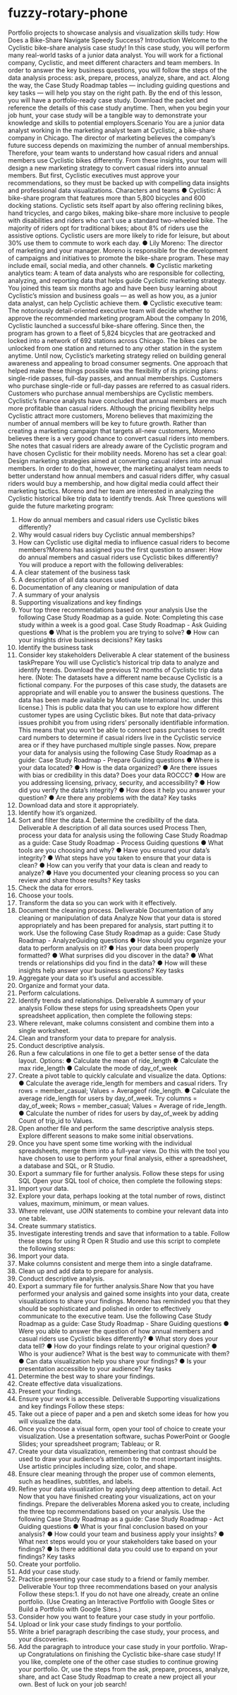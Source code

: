 # fuzzy-rotary-phone
Portfolio projects to showcase analysis and visualization skills
tudy: How Does a Bike-Share Navigate Speedy Success?
Introduction
Welcome to the Cyclistic bike-share analysis case study! In this case study, you will perform many real-world tasks of a junior
data analyst. You will work for a fictional company, Cyclistic, and meet different characters and team members. In order to
answer the key business questions, you will follow the steps of the data analysis process: ask, prepare, process, analyze,
share, and act. Along the way, the Case Study Roadmap tables — including guiding questions and key tasks — will help you
stay on the right path.
By the end of this lesson, you will have a portfolio-ready case study. Download the packet and reference the details of this
case study anytime. Then, when you begin your job hunt, your case study will be a tangible way to demonstrate your
knowledge and skills to potential employers.Scenario
You are a junior data analyst working in the marketing analyst team at Cyclistic, a bike-share company in Chicago. The director
of marketing believes the company’s future success depends on maximizing the number of annual memberships. Therefore,
your team wants to understand how casual riders and annual members use Cyclistic bikes differently. From these insights,
your team will design a new marketing strategy to convert casual riders into annual members. But first, Cyclistic executives
must approve your recommendations, so they must be backed up with compelling data insights and professional data
visualizations.
Characters and teams
●
Cyclistic: A bike-share program that features more than 5,800 bicycles and 600 docking stations. Cyclistic sets itself
apart by also offering reclining bikes, hand tricycles, and cargo bikes, making bike-share more inclusive to people with
disabilities and riders who can’t use a standard two-wheeled bike. The majority of riders opt for traditional bikes; about
8% of riders use the assistive options. Cyclistic users are more likely to ride for leisure, but about 30% use them to
commute to work each day.
●
Lily Moreno: The director of marketing and your manager. Moreno is responsible for the development of campaigns
and initiatives to promote the bike-share program. These may include email, social media, and other channels.
●
Cyclistic marketing analytics team: A team of data analysts who are responsible for collecting, analyzing, and
reporting data that helps guide Cyclistic marketing strategy. You joined this team six months ago and have been busy
learning about Cyclistic’s mission and business goals — as well as how you, as a junior data analyst, can help Cyclistic
achieve them.
●
Cyclistic executive team: The notoriously detail-oriented executive team will decide whether to approve the
recommended marketing program.About the company
In 2016, Cyclistic launched a successful bike-share offering. Since then, the program has grown to a fleet of 5,824 bicycles that
are geotracked and locked into a network of 692 stations across Chicago. The bikes can be unlocked from one station and
returned to any other station in the system anytime.
Until now, Cyclistic’s marketing strategy relied on building general awareness and appealing to broad consumer segments.
One approach that helped make these things possible was the flexibility of its pricing plans: single-ride passes, full-day passes,
and annual memberships. Customers who purchase single-ride or full-day passes are referred to as casual riders. Customers
who purchase annual memberships are Cyclistic members.
Cyclistic’s finance analysts have concluded that annual members are much more profitable than casual riders. Although the
pricing flexibility helps Cyclistic attract more customers, Moreno believes that maximizing the number of annual members will
be key to future growth. Rather than creating a marketing campaign that targets all-new customers, Moreno believes there is a
very good chance to convert casual riders into members. She notes that casual riders are already aware of the Cyclistic
program and have chosen Cyclistic for their mobility needs.
Moreno has set a clear goal: Design marketing strategies aimed at converting casual riders into annual members. In order to
do that, however, the marketing analyst team needs to better understand how annual members and casual riders differ, why
casual riders would buy a membership, and how digital media could affect their marketing tactics. Moreno and her team are
interested in analyzing the Cyclistic historical bike trip data to identify trends.
Ask
Three questions will guide the future marketing program:
1. How do annual members and casual riders use Cyclistic bikes differently?
2. Why would casual riders buy Cyclistic annual memberships?
3. How can Cyclistic use digital media to influence casual riders to become members?Moreno has assigned you the first question to answer: How do annual members and casual riders use Cyclistic bikes
differently?
You will produce a report with the following deliverables:
1. A clear statement of the business task
2. A description of all data sources used
3. Documentation of any cleaning or manipulation of data
4. A summary of your analysis
5. Supporting visualizations and key findings
6. Your top three recommendations based on your analysis
Use the following Case Study Roadmap as a guide. Note: Completing this case study within a week is a good goal.
Case Study Roadmap - Ask
Guiding questions
● What is the problem you are trying to solve?
●
How can your insights drive business decisions?
Key tasks
1. Identify the business task
2. Consider key stakeholders
Deliverable
A clear statement of the business taskPrepare
You will use Cyclistic’s historical trip data to analyze and identify trends. Download the previous 12 months of Cyclistic trip data
here. (Note: The datasets have a different name because Cyclistic is a fictional company. For the purposes of this case study,
the datasets are appropriate and will enable you to answer the business questions. The data has been made available by
Motivate International Inc. under this license.) This is public data that you can use to explore how different customer types are
using Cyclistic bikes. But note that data-privacy issues prohibit you from using riders’ personally identifiable information. This
means that you won’t be able to connect pass purchases to credit card numbers to determine if casual riders live in the
Cyclistic service area or if they have purchased multiple single passes.
Now, prepare your data for analysis using the following Case Study Roadmap as a guide:
Case Study Roadmap - Prepare
Guiding questions
● Where is your data located?
● How is the data organized?
● Are there issues with bias or credibility in this data? Does your data ROCCC?
● How are you addressing licensing, privacy, security, and accessibility?
● How did you verify the data’s integrity?
● How does it help you answer your question?
● Are there any problems with the data?
Key tasks
1. Download data and store it appropriately.
2. Identify how it’s organized.
3. Sort and filter the data.4. Determine the credibility of the data.
Deliverable
A description of all data sources used
Process
Then, process your data for analysis using the following Case Study Roadmap as a guide:
Case Study Roadmap - Process
Guiding questions
● What tools are you choosing and why?
● Have you ensured your data’s integrity?
● What steps have you taken to ensure that your data is clean?
● How can you verify that your data is clean and ready to analyze?
● Have you documented your cleaning process so you can review and share those results?
Key tasks
1. Check the data for errors.
2. Choose your tools.
3. Transform the data so you can work with it effectively.
4. Document the cleaning process.
Deliverable
Documentation of any cleaning or manipulation of data
Analyze
Now that your data is stored appropriately and has been prepared for analysis, start putting it to work. Use the following Case
Study Roadmap as a guide:
Case Study Roadmap - AnalyzeGuiding questions
● How should you organize your data to perform analysis on it?
● Has your data been properly formatted?
● What surprises did you discover in the data?
● What trends or relationships did you find in the data?
● How will these insights help answer your business questions?
Key tasks
1. Aggregate your data so it’s useful and accessible.
2. Organize and format your data.
3. Perform calculations.
4. Identify trends and relationships.
Deliverable
A summary of your analysis
Follow these steps for using spreadsheets
Open your spreadsheet application, then complete the following steps:
1. Where relevant, make columns consistent and combine them into a single worksheet.
2. Clean and transform your data to prepare for analysis.
3. Conduct descriptive analysis.
4. Run a few calculations in one file to get a better sense of the data layout. Options:
● Calculate the mean of ride_length
● Calculate the max ride_length
● Calculate the mode of day_of_week
5. Create a pivot table to quickly calculate and visualize the data. Options:
●
Calculate the average ride_length for members and casual riders. Try rows = member_casual; Values = Averageof ride_length.
●
Calculate the average ride_length for users by day_of_week. Try columns = day_of_week; Rows =
member_casual; Values = Average of ride_length.
●
Calculate the number of rides for users by day_of_week by adding Count of trip_id to Values.
6. Open another file and perform the same descriptive analysis steps. Explore different seasons to make some initial
observations.
7. Once you have spent some time working with the individual spreadsheets, merge them into a full-year view. Do this
with the tool you have chosen to use to perform your final analysis, either a spreadsheet, a database and SQL, or R
Studio.
8. Export a summary file for further analysis.
Follow these steps for using SQL
Open your SQL tool of choice, then complete the following steps:
1. Import your data.
2. Explore your data, perhaps looking at the total number of rows, distinct values, maximum, minimum, or mean values.
3. Where relevant, use JOIN statements to combine your relevant data into one table.
4. Create summary statistics.
5. Investigate interesting trends and save that information to a table.
Follow these steps for using R
Open R Studio and use this script to complete the following steps:
1. Import your data.
2. Make columns consistent and merge them into a single dataframe.
3. Clean up and add data to prepare for analysis.
4. Conduct descriptive analysis.
5. Export a summary file for further analysis.Share
Now that you have performed your analysis and gained some insights into your data, create visualizations to share your
findings. Moreno has reminded you that they should be sophisticated and polished in order to effectively communicate to the
executive team. Use the following Case Study Roadmap as a guide:
Case Study Roadmap - Share
Guiding questions
● Were you able to answer the question of how annual members and casual riders use Cyclistic bikes differently?
● What story does your data tell?
● How do your findings relate to your original question?
● Who is your audience? What is the best way to communicate with them?
● Can data visualization help you share your findings?
● Is your presentation accessible to your audience?
Key tasks
1. Determine the best way to share your findings.
2. Create effective data visualizations.
3. Present your findings.
4. Ensure your work is accessible.
Deliverable
Supporting visualizations and key findings
Follow these steps:
1. Take out a piece of paper and a pen and sketch some ideas for how you will visualize the data.
2. Once you choose a visual form, open your tool of choice to create your visualization. Use a presentation software, suchas PowerPoint or Google Slides; your spreadsheet program; Tableau; or R.
3. Create your data visualization, remembering that contrast should be used to draw your audience’s attention to the
most important insights. Use artistic principles including size, color, and shape.
4. Ensure clear meaning through the proper use of common elements, such as headlines, subtitles, and labels.
5. Refine your data visualization by applying deep attention to detail.
Act
Now that you have finished creating your visualizations, act on your findings. Prepare the deliverables Morena asked you to
create, including the three top recommendations based on your analysis. Use the following Case Study Roadmap as a guide:
Case Study Roadmap - Act
Guiding questions
● What is your final conclusion based on your analysis?
● How could your team and business apply your insights?
● What next steps would you or your stakeholders take based on your findings?
● Is there additional data you could use to expand on your findings?
Key tasks
1. Create your portfolio.
2. Add your case study.
3. Practice presenting your case study to a friend or family member.
Deliverable
Your top three recommendations based on your analysis
Follow these steps:1. If you do not have one already, create an online portfolio. (Use Creating an Interactive Portfolio with Google Sites or
Build a Portfolio with Google Sites.)
2. Consider how you want to feature your case study in your portfolio.
3. Upload or link your case study findings to your portfolio.
4. Write a brief paragraph describing the case study, your process, and your discoveries.
5. Add the paragraph to introduce your case study in your portfolio.
Wrap-up
Congratulations on finishing the Cyclistic bike-share case study! If you like, complete one of the other case studies to continue
growing your portfolio. Or, use the steps from the ask, prepare, process, analyze, share, and act Case Study Roadmap to
create a new project all your own. Best of luck on your job search!
